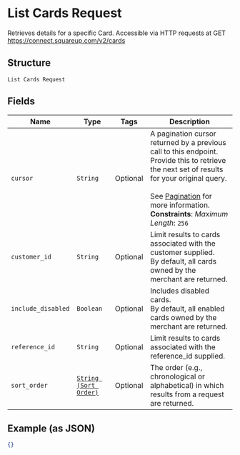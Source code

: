 
# List Cards Request

Retrieves details for a specific Card. Accessible via
HTTP requests at GET https://connect.squareup.com/v2/cards

## Structure

`List Cards Request`

## Fields

| Name | Type | Tags | Description |
|  --- | --- | --- | --- |
| `cursor` | `String` | Optional | A pagination cursor returned by a previous call to this endpoint.<br>Provide this to retrieve the next set of results for your original query.<br><br>See [Pagination](../../https://developer.squareup.com/docs/basics/api101/pagination) for more information.<br>**Constraints**: *Maximum Length*: `256` |
| `customer_id` | `String` | Optional | Limit results to cards associated with the customer supplied.<br>By default, all cards owned by the merchant are returned. |
| `include_disabled` | `Boolean` | Optional | Includes disabled cards.<br>By default, all enabled cards owned by the merchant are returned. |
| `reference_id` | `String` | Optional | Limit results to cards associated with the reference_id supplied. |
| `sort_order` | [`String (Sort Order)`](../../doc/models/sort-order.md) | Optional | The order (e.g., chronological or alphabetical) in which results from a request are returned. |

## Example (as JSON)

```json
{}
```


